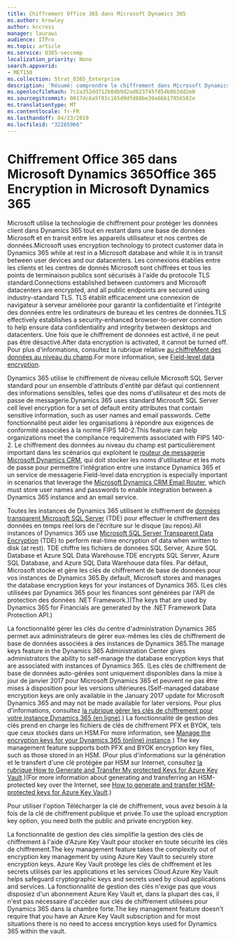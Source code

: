 ```yaml
---
title: Chiffrement Office 365 dans Microsoft Dynamics 365
ms.author: krowley
author: kccross
manager: laurawi
audience: ITPro
ms.topic: article
ms.service: O365-seccomp
localization_priority: None
search.appverid:
- MET150
ms.collection: Strat_O365_Enterprise
description: 'Résumé: comprendre le chiffrement dans Microsoft Dynamics 365.'
ms.openlocfilehash: 7c2a352dd712b0db9d2ad623745f854b863dd2e0
ms.sourcegitcommit: 0017dc6a5f81c165d9dfd88be39a6bb17856582e
ms.translationtype: MT
ms.contentlocale: fr-FR
ms.lasthandoff: 04/23/2019
ms.locfileid: "32265966"
---
```

# <a name="office-365-encryption-in-microsoft-dynamics-365"></a><span data-ttu-id="6f458-103">Chiffrement Office 365 dans Microsoft Dynamics 365</span><span class="sxs-lookup"><span data-stu-id="6f458-103">Office 365 Encryption in Microsoft Dynamics 365</span></span>

<span data-ttu-id="6f458-104">Microsoft utilise la technologie de chiffrement pour protéger les données client dans Dynamics 365 tout en restant dans une base de données Microsoft et en transit entre les appareils utilisateur et nos centres de données.</span><span class="sxs-lookup"><span data-stu-id="6f458-104">Microsoft uses encryption technology to protect customer data in Dynamics 365 while at rest in a Microsoft database and while it is in transit between user devices and our datacenters.</span></span> <span data-ttu-id="6f458-105">Les connexions établies entre les clients et les centres de donnés Microsoft sont chiffrées et tous les points de terminaison publics sont sécurisés à l'aide du protocole TLS standard.</span><span class="sxs-lookup"><span data-stu-id="6f458-105">Connections established between customers and Microsoft datacenters are encrypted, and all public endpoints are secured using industry-standard TLS.</span></span> <span data-ttu-id="6f458-106">TLS établit efficacement une connexion de navigateur à serveur améliorée pour garantir la confidentialité et l'intégrité des données entre les ordinateurs de bureau et les centres de données.</span><span class="sxs-lookup"><span data-stu-id="6f458-106">TLS effectively establishes a security-enhanced browser-to-server connection to help ensure data confidentiality and integrity between desktops and datacenters.</span></span> <span data-ttu-id="6f458-107">Une fois que le chiffrement de données est activé, il ne peut pas être désactivé.</span><span class="sxs-lookup"><span data-stu-id="6f458-107">After data encryption is activated, it cannot be turned off.</span></span> <span data-ttu-id="6f458-108">Pour plus d'informations, consultez la rubrique relative [au chiffreMent des données au niveau du champ](https://msdn.microsoft.com/en-us/library/dn481562.aspx).</span><span class="sxs-lookup"><span data-stu-id="6f458-108">For more information, see [Field-level data encryption](https://msdn.microsoft.com/en-us/library/dn481562.aspx).</span></span>

<span data-ttu-id="6f458-109">Dynamics 365 utilise le chiffrement de niveau cellule Microsoft SQL Server standard pour un ensemble d'attributs d'entité par défaut qui contiennent des informations sensibles, telles que des noms d'utilisateur et des mots de passe de messagerie.</span><span class="sxs-lookup"><span data-stu-id="6f458-109">Dynamics 365 uses standard Microsoft SQL Server cell level encryption for a set of default entity attributes that contain sensitive information, such as user names and email passwords.</span></span> <span data-ttu-id="6f458-110">Cette fonctionnalité peut aider les organisations à répondre aux exigences de conformité associées à la norme FIPS 140-2.</span><span class="sxs-lookup"><span data-stu-id="6f458-110">This feature can help organizations meet the compliance requirements associated with FIPS 140-2.</span></span> <span data-ttu-id="6f458-111">Le chiffrement des données au niveau du champ est particulièrement important dans les scénarios qui exploitent le [routeur de messagerie Microsoft Dynamics CRM](https://technet.microsoft.com/en-us/library/hh699800.aspx), qui doit stocker les noms d'utilisateur et les mots de passe pour permettre l'intégration entre une instance Dynamics 365 et un service de messagerie.</span><span class="sxs-lookup"><span data-stu-id="6f458-111">Field-level data encryption is especially important in scenarios that leverage the [Microsoft Dynamics CRM Email Router](https://technet.microsoft.com/en-us/library/hh699800.aspx), which must store user names and passwords to enable integration between a Dynamics 365 instance and an email service.</span></span> 

<span data-ttu-id="6f458-112">Toutes les instances de Dynamics 365 utilisent le chiffrement de [données transparent Microsoft SQL Server](https://docs.microsoft.com/sql/relational-databases/security/encryption/transparent-data-encryption?view=sql-server-2017) (TDE) pour effectuer le chiffrement des données en temps réel lors de l'écriture sur le disque (au repos).</span><span class="sxs-lookup"><span data-stu-id="6f458-112">All instances of Dynamics 365 use [Microsoft SQL Server Transparent Data Encryption](https://docs.microsoft.com/sql/relational-databases/security/encryption/transparent-data-encryption?view=sql-server-2017) (TDE) to perform real-time encryption of data when written to disk (at rest).</span></span> <span data-ttu-id="6f458-113">TDE chiffre les fichiers de données SQL Server, Azure SQL Database et Azure SQL Data Warehouse.</span><span class="sxs-lookup"><span data-stu-id="6f458-113">TDE encrypts SQL Server, Azure SQL Database, and Azure SQL Data Warehouse data files.</span></span> <span data-ttu-id="6f458-114">Par défaut, Microsoft stocke et gère les clés de chiffrement de base de données pour vos instances de Dynamics 365.</span><span class="sxs-lookup"><span data-stu-id="6f458-114">By default, Microsoft stores and manages the database encryption keys for your instances of Dynamics 365.</span></span> <span data-ttu-id="6f458-115">(Les clés utilisées par Dynamics 365 pour les finances sont générées par l'API de protection des données .NET Framework.)</span><span class="sxs-lookup"><span data-stu-id="6f458-115">(The keys that are used by Dynamics 365 for Financials are generated by the .NET Framework Data Protection API.)</span></span> 

<span data-ttu-id="6f458-116">La fonctionnalité gérer les clés du centre d'administration Dynamics 365 permet aux administrateurs de gérer eux-mêmes les clés de chiffrement de base de données associées à des instances de Dynamics 365.</span><span class="sxs-lookup"><span data-stu-id="6f458-116">The manage keys feature in the Dynamics 365 Administration Center gives administrators the ability to self-manage the database encryption keys that are associated with instances of Dynamics 365.</span></span> <span data-ttu-id="6f458-117">(Les clés de chiffrement de base de données auto-gérées sont uniquement disponibles dans la mise à jour de janvier 2017 pour Microsoft Dynamics 365 et peuvent ne pas être mises à disposition pour les versions ultérieures.</span><span class="sxs-lookup"><span data-stu-id="6f458-117">(Self-managed database encryption keys are only available in the January 2017 update for Microsoft Dynamics 365 and may not be made available for later versions.</span></span> <span data-ttu-id="6f458-118">Pour plus d'informations, consultez [la rubrique gérer les clés de chiffrement pour votre instance Dynamics 365 (en ligne)](https://docs.microsoft.com/dynamics365/customer-engagement/admin/manage-encryption-keys-instance).) La fonctionnalité de gestion des clés prend en charge les fichiers de clés de chiffrement PFX et BYOK, tels que ceux stockés dans un HSM.</span><span class="sxs-lookup"><span data-stu-id="6f458-118">For more information, see [Manage the encryption keys for your Dynamics 365 (online) instance](https://docs.microsoft.com/dynamics365/customer-engagement/admin/manage-encryption-keys-instance).) The key management feature supports both PFX and BYOK encryption key files, such as those stored in an HSM.</span></span> <span data-ttu-id="6f458-119">(Pour plus d'informations sur la génération et le transfert d'une clé protégée par HSM sur Internet, consultez [la rubrique How to Generate and Transfer My protected Keys for Azure Key Vault](https://docs.microsoft.com/azure/key-vault/key-vault-hsm-protected-keys).)</span><span class="sxs-lookup"><span data-stu-id="6f458-119">(For more information about generating and transferring an HSM-protected key over the Internet, see [How to generate and transfer HSM-protected keys for Azure Key Vault](https://docs.microsoft.com/azure/key-vault/key-vault-hsm-protected-keys).)</span></span> 

<span data-ttu-id="6f458-120">Pour utiliser l'option Télécharger la clé de chiffrement, vous avez besoin à la fois de la clé de chiffrement publique et privée.</span><span class="sxs-lookup"><span data-stu-id="6f458-120">To use the upload encryption key option, you need both the public and private encryption key.</span></span>

<span data-ttu-id="6f458-121">La fonctionnalité de gestion des clés simplifie la gestion des clés de chiffrement à l'aide d'Azure Key Vault pour stocker en toute sécurité les clés de chiffrement.</span><span class="sxs-lookup"><span data-stu-id="6f458-121">The key management feature takes the complexity out of encryption key management by using Azure Key Vault to securely store encryption keys.</span></span> <span data-ttu-id="6f458-122">Azure Key Vault protège les clés de chiffrement et les secrets utilisés par les applications et les services Cloud.</span><span class="sxs-lookup"><span data-stu-id="6f458-122">Azure Key Vault helps safeguard cryptographic keys and secrets used by cloud applications and services.</span></span> <span data-ttu-id="6f458-123">La fonctionnalité de gestion des clés n'exige pas que vous disposiez d'un abonnement Azure Key Vault et, dans la plupart des cas, il n'est pas nécessaire d'accéder aux clés de chiffrement utilisées pour Dynamics 365 dans la chambre forte.</span><span class="sxs-lookup"><span data-stu-id="6f458-123">The key management feature doesn't require that you have an Azure Key Vault subscription and for most situations there is no need to access encryption keys used for Dynamics 365 within the vault.</span></span>
